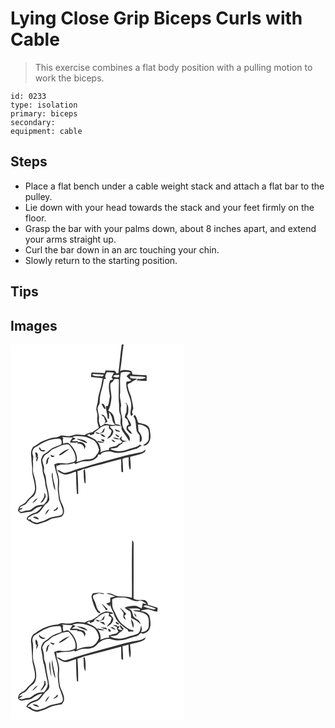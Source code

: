 # Lying Close Grip Biceps Curls with Cable
> This exercise combines a flat body position with a pulling motion to work the biceps.

``` 
id: 0233 
type: isolation 
primary: biceps 
secondary:  
equipment: cable 
``` 

## Steps

 - Place a flat bench under a cable weight stack and attach a flat bar to the pulley.
 - Lie down with your head towards the stack and your feet firmly on the floor.
 - Grasp the bar with your palms down, about 8 inches apart, and extend your arms straight up.
 - Curl the bar down in an arc touching your chin.
 - Slowly return to the starting position.

## Tips


## Images

<svg width="208pt" height="300" viewBox="0 0 208 225" xmlns="http://www.w3.org/2000/svg">
  <g fill="#FFF">
    <path d="M0 0h133.55c-1.85 11.43-2.44 23.06-4.12 34.52-.52.04-1.57.13-2.1.18-.7-1.06-1.39-2.11-2.08-3.17-3.72-.08-7.43-.3-11.15-.37l-.99 3.09c-5.28-.17-10.56-.46-15.84-.67-.42 1.8-.59 3.64-.58 5.48 4.66.58 9.33.96 13.99 1.44-1.16 4.5-1.49 9.18-3.06 13.56-.91 4.35-2.63 8.55-2.74 13.04-.13 3.73-2.01 7.18-1.91 10.94.44 2.95 1.82 5.81 1.21 8.86-.68 4.44.63 8.8 1.89 13-2.7 1.87-5.38 3.78-8.19 5.5-3.21.58-6.52 1.16-9.03 3.44-4.58-.54-9.4-1.82-13.82.17-4.57 1.85-9.47.5-14.17.18-1.98.65-3.74 2.04-5.88 2.14-6.39.37-12.52 2.66-18.21 5.47-3.25 2.02-6.27 4.41-9.65 6.23-2.92 3.7-2.9 8.67-1.98 13.07-.31 4.68 1.12 9.21.83 13.88-.19 7.52 3.24 14.52 3.46 22 .21 3.99-1.77 7.95-4.88 10.41-2.21 1.8-4.14 3.9-5.87 6.16-2.09 3.12-6.41 3.53-8.55 6.6-.55 1.49-.84 3.05-1.24 4.59 1.45 1.12 2.79 3.09 4.89 2.6 3.07-.61 6.13-1.35 9.28-1.46 2.78-.12 4.54-2.61 6.76-3.96 2.35-1.89 5.46-2.17 8.29-2.81-2.84 3.61-5.85 7.74-10.76 8.42-3.07 1.77-7.72 3.23-8 7.36 4.23 2.53 8.32 5.98 13.56 5.79 4.52-1.64 9.31-2.62 13.47-5.13 4.62-2.85 10.34-2.12 15.18-4.21 4.6-3.88 2.46-10.64.21-15.22-2.83-4.88-3-10.57-3.64-16.02-.4-4.75.93-9.52-.07-14.24-.54-5.82-4.31-11.24-2.52-17.19.01.57.04 1.71.06 2.27 5.11-3.31 11.17-1.02 16.69-2.59 1.61-.39 3.2-.87 4.82-1.28.13.39.38 1.17.51 1.56 2.89-1.72 6.08-2.96 9.42-3.43 3.42-.28 6.96.21 10.28-.91 2.89-.67 5.1-2.73 7.29-4.6.14-.62.41-1.87.55-2.49l2.89-.12c.33-.46.98-1.39 1.31-1.85 4.26-1.57 9-2.81 13.39-.96 9.99 3 19.58-2.37 29.14-4.42 1.91-1.13 3.56-2.68 5.64-3.54-.77-.37-1.54-.74-2.3-1.12-4.3 3.77-10.12 3.79-15.13 6.01-6.35 2.54-13.64 2.49-19.88-.35.01-.19.02-.58.03-.77 2.53-.51 5.15-.59 7.64-1.33 1.84-1.94 3.58-4.09 6.24-4.94.14-.4.41-1.2.55-1.6 1.83-.53 3.64-1.1 5.45-1.71-.93.06-1.85.13-2.77.21l-3.23-1.04c-.28-.45-.86-1.35-1.14-1.8.34-.98.68-1.97 1.01-2.95-1.23.92-2.37 1.97-3.06 3.38-2.66-.66-5.27-1.55-7.99-1.88 2.05 2.72 5.5 2.27 8.48 2.22.51 1.47 1.68 2.45 2.93 3.28-1.28.63-2.51 1.36-3.52 2.37-.25-.2-.75-.62-1-.82-.08.33-.25 1-.33 1.33-.92.68-1.84 1.35-2.76 2.03-2.93.38-5.78 1.21-8.5 2.37-.02.43-.05 1.3-.06 1.73l-.27.73c-3.46.5-6.91 1.16-10.09 2.67 1.09-4.29-.73-8.51-2.97-12.08 2.6.51 5.23.93 7.89.72-2.49-1.69-5.56-1.84-8.43-2.3.1.55.31 1.66.41 2.22-2.36-5.28-8.79-6.05-13.02-9.25 1.23-.49 2.46-.98 3.73-1.37-.07.41-.19 1.25-.26 1.66 1.88-.01 3.53-1.16 5.29-1.68l.24-1.91c5.39-3.52 10.39-10 17.63-7.9-.52 1.74-.57 3.86 1.5 4.48 2.98 1.41.36 4.68-.17 6.82-1.56 1.17-2.97 2.56-3.62 4.44 3.9-1.1 6.9-4.67 7.36-8.67-.12-2.9-3.65-3.82-4.16-6.51 2.28-.01 4.52-.43 6.76-.8 2.42.22 4.8.83 7.25.73-.61 2.48.46 5.05 1.91 7.04 2.58 3.64 5.08 7.34 7.49 11.09 1.62-3.41-.38-6.61-2.66-9.09-3.66-4.07-6.55-9.36-5.84-15 .48-6.11-3.46-12-1.44-18.1.16-4.66-1.82-9.24-1.31-13.99.81-8.68-.99-17.49 1.1-26.06 3.74-1.4 7.99-1.33 11.76-.09-1.73 1.33-3.41 2.7-4.98 4.21 1.57 2 3.44 3.73 5.64 5.02-1.79 1.04-3.72 1.75-5.81 1.69-1.81 10.92 7.19 20.31 5.63 31.31-.02 3.31-2.4 7.71.69 10.18.19-1.16.81-2.02 1.85-2.58-2.67-1.41-.75-4.56.06-6.53-.19-5.1-1.98-9.93-2.76-14.94-1.75-4.23-3.43-8.53-4.12-13.09.18-2.37 3.34-2.32 4.78-3.74 1.98-1.84 4.58-2.7 6.76-4.25-2.69-.27-5.46-.02-8.1-.69-.14-.64-.43-1.93-.57-2.58 6.05.68 12.17.31 18.2 1.27.08.33.22 1.01.3 1.35-2.89.58-5.67 1.7-8.66.73-.69.68-1.38 1.36-2.06 2.05 4.09.01 8.16.57 12.25.58.01-2.28.01-4.55-.01-6.83-5.62-.16-11.23-.49-16.84-.91-.41-1.5-1.02-2.93-1.73-4.31-4.37-1.09-9.1-2.11-13.28.24 2.03-10.55 2.34-21.34 4.19-31.91H208v225H0V0m138.71 71.05c-.62-.14-1.86-.43-2.48-.58 1.03.42 2.06.82 3.1 1.22.47 2.49-.15 4.99-.13 7.49.29 2.79-1.97 4.97-2.02 7.73.2 1.71 1.91 2.34 3.16 3.14.3 2.08 1.22 3.98 1.8 5.98-.84.58-1.68 1.17-2.52 1.76-.15 1.71-1.17 3.85.39 5.2 1.6 1.64 2.86 3.93 5.23 4.53.91-3.83-5.51-4.77-3.87-8.86 1.21-.43 2.88-.34 3.47-1.74-.78-4.12-4-7.11-5.29-11 2.36-2.78 1.79-6.56 1.79-9.93.06-2.51-1.66-4.51-2.83-6.57l.2 1.63m8.84 15.16c3.44 4.36 2.65 10.25 3.55 15.42-.03 2.98 2.25 5.1 3.83 7.38.19 2.74.16 5.5-.02 8.24.53-.3 1.58-.9 2.1-1.2 1.82-4.44-.61-8.88-3.42-12.22-.35-2.6-.28-5.23-.49-7.83 4-.17 8.01 1.37 10.91 4.11 2.85 3.71 1.82 8.6 1.95 12.93-.31 3.92-3.91 6.05-7 7.78 2.31 1.56 4.89-.82 6.51-2.36 4-5.28 2.36-12.21 1.13-18.14-2.41-5.14-8.76-4.98-13.33-6.58-1.41-3.14-1.74-6.75-4.26-9.38-.5.6-.99 1.22-1.46 1.85m-37.65 18.85c-.99.49-1.98.98-2.96 1.47-1.56-.64-3.15-1.19-4.83-1.4-.1 1.82 1.94 1.63 3.06 2.22 2.32-.65 4.64-1.34 6.79-2.43.46-1.46.92-2.92 1.36-4.38-1.94.75-2.47 2.9-3.42 4.52m21.69-.16c-1.33-2.26-4.28-2.03-6.16-3.6.17 3.27 3.58 3.52 6.16 3.6m-5.65 2.27c.25 2.07 3.29 5.37 4.83 2.74-1.75-.64-3.28-1.73-4.83-2.74m-18.44.69c1.94 1.18 3.66 3.7 6.2 3.08-1.22-2.44-3.44-3.68-6.2-3.08m.97 6.34c.96.78 2.69 3.2 4.13 1.94.97-2.22-2.78-2.64-4.13-1.94m12.53-.23c1.23 1.54 2.62 3.93 4.94 2.74-1.41-1.27-2.98-2.53-4.94-2.74m34.9 15.49c-8.34 1.85-16.81 3.25-24.98 5.79-14.59 4.12-29.34 7.64-43.79 12.23-6.86 1.6-13.33 4.47-20.11 6.36-4.16 1.46-7.02-3.01-10.84-3.5.8 2.52 3.55 3.44 5.68 4.57 5.54 3.27 11.25-1.4 16.78-2.34.19 8.94.25 17.88 1.14 26.79l1.53-.14c-.1-9.1-.3-18.19-.94-27.26 2.14-.86 4.82-.81 6.5-2.53 4.95-.33 9.48-2.52 14.26-3.67 10.58-2.48 20.99-5.59 31.53-8.25.4 5.07.03 10.16.47 15.22.49.12 1.47.37 1.95.49.1-5.27-.23-10.54-.81-15.79 2.27-1.31 4.89-1.67 7.43-2.17.47 5.14-.54 10.91 1.94 15.59 1.46-5.21-.01-10.76-.1-16.1 4.73-1.41 9.7-2.03 14.31-3.85 1.87-.96 4.69-2.03 4-4.7-1.76 1.48-3.59 2.96-5.95 3.26m-68.15 23.42c.16 3.42.13 6.86.64 10.26.29 1.29.05 3.07 1.67 3.61.19-5.85.09-11.74-.95-17.52-.91.97-1.85 2.2-1.36 3.65z"/>
    <path d="M114.53 41.23c-1.81-2.73-.4-5.55 1.17-8.01 2.83.02 5.65.19 8.45.59-1.03 1.85-2.08 3.7-2.84 5.68.61.82 1.22 1.65 1.83 2.47-1.12.26-2.23.53-3.34.8-3.19 5.98-1.28 13-.47 19.34-.77 3.86-.91 7.85-2.42 11.54-.59.08-1.75.24-2.34.31-.55 5.06 2.35 9.65 1.79 14.73l1.86.37c.07-2.71.08-5.42.25-8.12 1.46 2.52 3.09 5.07 3.51 8.02.45 2.68 1.12 5.66 3.73 7.03-4.28 1.96-8.39-1.26-12.76-.66.47-1.49 1.61-2.21 3.41-2.16-.46-2.91-2.14-5.42-3.86-7.73-.7-1.28-2.26-1.08-3.48-1.26.82 1.27 2.02 2.16 3.32 2.9.2 1.76 1.04 3.34 1.53 5.02-.25 1.22-1 2.27-1.23 3.51-1.5.94-3.06 1.8-4.64 2.6-1.52-2.86-2.28-6.05-1.83-9.28.51-4.4-1.95-8.51-1.56-12.89.29-2.57 2.74-4.45 2.46-7.17-.26-9.44 4.16-18.1 4.94-27.42.63-.05 1.89-.16 2.52-.21m-5.35 30.1c1.12 2.1 2.15 4.28 3.68 6.13l1.3-.39c-.62-2.29-1.88-7.38-4.98-5.74zM98.3 36.65c.16-.29.49-.86.65-1.14 4.38-.12 8.74.58 13.11.9-.64 1.07-1.55 2.47-3.06 1.86-3.52-.71-7.65.62-10.7-1.62z"/>
    <path d="M123 38.14c1.96-2 4.79-1.43 7.3-1.5.9 4.32-5.16 2.81-7.3 1.5zM123.18 44.19c.47-3.7 4.1-2.92 6.77-2.41.39 10.03-.75 20.23.36 30.3.11 3.88-.38 7.91 1.21 11.58 2.02 4.54-.79 9.5 1.23 14.08-.95-.49-1.9-.99-2.84-1.49-1.26-.22-2.52-.41-3.79-.57-1.31-3.34-1.31-7.01-2.59-10.35-1.27-2.74-3.65-4.71-6.28-6.07 2.51-3.96 3.04-8.7 3.68-13.24 1-6.35-2.03-12.61-.92-18.93.55-1.42 2.02-2.06 3.17-2.9zM74.34 111.01c5.36-2.26 11.14-.71 16.63-.01 3 1.3 6.07 2.45 8.99 3.9 3.48 2.63 5.14 6.98 6.23 11.08.01 3.47-2.71 5.99-4.59 8.63-2.42 2.67-6.11 3.45-9.57 3.16-4.49-.07-8.53 2.15-12.77 3.29 2.01-8.38-2.9-16.9-9.04-22.32-2.12-2.04-4.91.54-7.16.05.45-2.06-1.08-4.53.41-6.24-.38-.39-1.13-1.18-1.51-1.57 4.2.28 8.4.77 12.62.61-1.16 1.94-2.64 3.71-3.24 5.93 3.09.05 6.28.7 9.27-.42-1.42 2.58 2.08 1.61 3.29 2.22 3.02.93 4.99 3.52 4.6 6.73.45-1.14.96-2.26 1.53-3.34-.19-4.46-5.54-6.35-9.29-5.35l.21-1.51c-2.42.1-4.85.17-7.28.12.74-1.92 3.51-1.49 4.27-3.53-1.29-.22-2.6-.54-3.6-1.43m5.52 2.08c.26.28.76.82 1.01 1.1 3.59 1.29 7.18 2.6 10.57 4.37.05-.33.16-1 .22-1.33-3.03-3.07-7.77-3.35-11.8-4.14zM31.57 122.38c7.97-5.67 17.49-9.91 27.48-9.35 2.4 1.1 2.8 4.49 1.91 6.7-5.06 2.51-11.2 3.62-15.18 8.01-2.43 2.67-6.85 3.3-7.88 7.21-3.06 4.82.56 10.01.57 15.03-.11 5.58 3.02 10.56 3.1 16.14.51 6.94 4.91 13.86 2.2 20.79-.78 2.07-2.49 3.58-3.85 5.27-3.74.39-7.77.44-10.97 2.72-2.66 1.42-4.59 4.58-7.95 4.29-3.57-.53-6.79 2.96-10.26.94-1.05-2.65 3.86-1.31 3.38-3.94-.87.23-2.62.68-3.49.9 1.25-3.31 4.69-3.76 7.37-5.22 2.67-2.9 4.76-6.4 8.16-8.59 4.13-2.54 4.86-7.93 4.73-12.36-.46-5.62-1.79-11.14-3.5-16.5-1.24-4.08.22-8.34-.46-12.5-.41-3.17 1.15-6.41-.23-9.46-1.63-3.93.78-8.84 4.87-10.08m2.91.95c-1.52 3.72 5.41 7.25 7.37 3.49-1.83-.18-4.13.47-5.39-1.28-.71-.67-.79-2.23-1.98-2.21m-4.86 6.79c.55 1.82 1.11 3.64.6 5.55l1.53-.42a9.033 9.033 0 0 0-.74 5.35c1.78-1.42 1.45-3.99 2.55-5.85l-1.51.18c2.16-1.53-.72-7.44-2.43-4.81m10.66 48.06c1.78 4.59-2.27 8.25-4.32 11.9 3.63-.63 4.33-4.59 6.34-7.07-.12-1.82-.07-3.99-2.02-4.83m-14.18 12.6c2.36-1.85 5.16-3.68 6.48-6.44-2.92 1.22-5.09 3.65-6.48 6.44z"/>
    <path d="M51.54 125.33c5.94-2.17 11.61-6.17 18.26-5.31 4.43 4.57 8.13 10.49 8.42 16.97.58 4.13-4.47 4.31-7.28 5.2-6.07 2.23-12.79-1.97-18.43 1.9.91 5.11 2.66 10.01 3.93 15.03 1.49 6.27-.67 12.73.76 19.01.56 2.91.4 5.95 1.22 8.8 1.63 3.63 2.89 7.4 4.1 11.19.5 2.25.65 5.38-1.76 6.61-3.98 1.37-8.22 1.71-12.26 2.89-4.06 1.18-7.37 4.26-11.64 4.82-1.69.29-3.27.99-4.92 1.43-3.03-.57-6.44-.94-7.92-4.07-.75.04-2.26.11-3.01.15-.84-2.55 2.17-3.02 3.69-4.22 2.35-1.74 5.32-2.01 7.92-3.17 3.16-2.21 5.35-5.47 7.54-8.58 1.92-2.93 6.11-4.23 6.44-8.12-.43-6.05-1.87-11.98-3.19-17.89-.76-4.72-.45-9.79-2.86-14.09-1.13-2.85.38-6.02-.85-8.84-.78-2.12-1.13-4.37-1.55-6.59 1.53-2.32 1.97-5.67 4.82-6.81 3.42-1.33 5.12-5.02 8.57-6.31m6.35 7.57c2.76.33 4.75-1.79 6.85-3.2 2.02-1.51 4.29-2.69 6.17-4.39-5.01 1.04-9.52 3.93-13.02 7.59m-9.52-.75c-1.3 2.86 3.74 4.11 4.7 1.43-1.79.45-3.25-.56-4.7-1.43m-5.97 11.99c2.63-1.01 2.85-3.69 2.71-6.15.75-.8 1.57-1.6 1.69-2.75-4.28.78-3.31 5.74-4.4 8.9m2.86 9.09c.56.6.56.6 0 0m4.32 5.71c1.37 5.41 1.28 11.34 4.18 16.28-.06-7.24-3.67-14.06-3.16-21.39-1.53 1.15-1.06 3.45-1.02 5.11m5 38.59c-1.25.43-2.86.66-2.51 2.39 1.9-.68 5.88-1.95 4.51-4.55-1.34-.25-1.43 1.34-2 2.16m-12.68 6.58c1.89-2 3.57-4.24 4.75-6.74-2.52 1.13-4.64 3.97-4.75 6.74m-15.04 3.32c2.28 1.05 4.53 2.43 7.13 2.44-.53-2.57-5.08-4.29-7.13-2.44z"/>
  </g>
  <g fill="#333">
    <path d="M133.55 0h2.15c-1.85 10.57-2.16 21.36-4.19 31.91 4.18-2.35 8.91-1.33 13.28-.24.71 1.38 1.32 2.81 1.73 4.31 5.61.42 11.22.75 16.84.91.02 2.28.02 4.55.01 6.83-4.09-.01-8.16-.57-12.25-.58.68-.69 1.37-1.37 2.06-2.05 2.99.97 5.77-.15 8.66-.73-.08-.34-.22-1.02-.3-1.35-6.03-.96-12.15-.59-18.2-1.27.14.65.43 1.94.57 2.58 2.64.67 5.41.42 8.1.69-2.18 1.55-4.78 2.41-6.76 4.25-1.44 1.42-4.6 1.37-4.78 3.74.69 4.56 2.37 8.86 4.12 13.09.78 5.01 2.57 9.84 2.76 14.94-.81 1.97-2.73 5.12-.06 6.53-1.04.56-1.66 1.42-1.85 2.58-3.09-2.47-.71-6.87-.69-10.18 1.56-11-7.44-20.39-5.63-31.31 2.09.06 4.02-.65 5.81-1.69-2.2-1.29-4.07-3.02-5.64-5.02 1.57-1.51 3.25-2.88 4.98-4.21-3.77-1.24-8.02-1.31-11.76.09-2.09 8.57-.29 17.38-1.1 26.06-.51 4.75 1.47 9.33 1.31 13.99-2.02 6.1 1.92 11.99 1.44 18.1-.71 5.64 2.18 10.93 5.84 15 2.28 2.48 4.28 5.68 2.66 9.09-2.41-3.75-4.91-7.45-7.49-11.09-1.45-1.99-2.52-4.56-1.91-7.04-2.45.1-4.83-.51-7.25-.73-2.24.37-4.48.79-6.76.8.51 2.69 4.04 3.61 4.16 6.51-.46 4-3.46 7.57-7.36 8.67.65-1.88 2.06-3.27 3.62-4.44.53-2.14 3.15-5.41.17-6.82-2.07-.62-2.02-2.74-1.5-4.48-7.24-2.1-12.24 4.38-17.63 7.9l-.24 1.91c-1.76.52-3.41 1.67-5.29 1.68.07-.41.19-1.25.26-1.66-1.27.39-2.5.88-3.73 1.37 4.23 3.2 10.66 3.97 13.02 9.25-.1-.56-.31-1.67-.41-2.22 2.87.46 5.94.61 8.43 2.3-2.66.21-5.29-.21-7.89-.72 2.24 3.57 4.06 7.79 2.97 12.08 3.18-1.51 6.63-2.17 10.09-2.67l.27-.73c.01-.43.04-1.3.06-1.73 2.72-1.16 5.57-1.99 8.5-2.37.92-.68 1.84-1.35 2.76-2.03.08-.33.25-1 .33-1.33.25.2.75.62 1 .82 1.01-1.01 2.24-1.74 3.52-2.37-1.25-.83-2.42-1.81-2.93-3.28-2.98.05-6.43.5-8.48-2.22 2.72.33 5.33 1.22 7.99 1.88.69-1.41 1.83-2.46 3.06-3.38-.33.98-.67 1.97-1.01 2.95.28.45.86 1.35 1.14 1.8l3.23 1.04c.92-.08 1.84-.15 2.77-.21-1.81.61-3.62 1.18-5.45 1.71-.14.4-.41 1.2-.55 1.6-2.66.85-4.4 3-6.24 4.94-2.49.74-5.11.82-7.64 1.33-.01.19-.02.58-.03.77 6.24 2.84 13.53 2.89 19.88.35 5.01-2.22 10.83-2.24 15.13-6.01.76.38 1.53.75 2.3 1.12-2.08.86-3.73 2.41-5.64 3.54-9.56 2.05-19.15 7.42-29.14 4.42-4.39-1.85-9.13-.61-13.39.96-.33.46-.98 1.39-1.31 1.85l-2.89.12c-.14.62-.41 1.87-.55 2.49-2.19 1.87-4.4 3.93-7.29 4.6-3.32 1.12-6.86.63-10.28.91-3.34.47-6.53 1.71-9.42 3.43-.13-.39-.38-1.17-.51-1.56-1.62.41-3.21.89-4.82 1.28-5.52 1.57-11.58-.72-16.69 2.59-.02-.56-.05-1.7-.06-2.27-1.79 5.95 1.98 11.37 2.52 17.19 1 4.72-.33 9.49.07 14.24.64 5.45.81 11.14 3.64 16.02 2.25 4.58 4.39 11.34-.21 15.22-4.84 2.09-10.56 1.36-15.18 4.21-4.16 2.51-8.95 3.49-13.47 5.13-5.24.19-9.33-3.26-13.56-5.79.28-4.13 4.93-5.59 8-7.36 4.91-.68 7.92-4.81 10.76-8.42-2.83.64-5.94.92-8.29 2.81-2.22 1.35-3.98 3.84-6.76 3.96-3.15.11-6.21.85-9.28 1.46-2.1.49-3.44-1.48-4.89-2.6.4-1.54.69-3.1 1.24-4.59 2.14-3.07 6.46-3.48 8.55-6.6 1.73-2.26 3.66-4.36 5.87-6.16 3.11-2.46 5.09-6.42 4.88-10.41-.22-7.48-3.65-14.48-3.46-22 .29-4.67-1.14-9.2-.83-13.88-.92-4.4-.94-9.37 1.98-13.07 3.38-1.82 6.4-4.21 9.65-6.23 5.69-2.81 11.82-5.1 18.21-5.47 2.14-.1 3.9-1.49 5.88-2.14 4.7.32 9.6 1.67 14.17-.18 4.42-1.99 9.24-.71 13.82-.17 2.51-2.28 5.82-2.86 9.03-3.44 2.81-1.72 5.49-3.63 8.19-5.5-1.26-4.2-2.57-8.56-1.89-13 .61-3.05-.77-5.91-1.21-8.86-.1-3.76 1.78-7.21 1.91-10.94.11-4.49 1.83-8.69 2.74-13.04 1.57-4.38 1.9-9.06 3.06-13.56-4.66-.48-9.33-.86-13.99-1.44-.01-1.84.16-3.68.58-5.48 5.28.21 10.56.5 15.84.67l.99-3.09c3.72.07 7.43.29 11.15.37.69 1.06 1.38 2.11 2.08 3.17.53-.05 1.58-.14 2.1-.18 1.68-11.46 2.27-23.09 4.12-34.52m-19.02 41.23c-.63.05-1.89.16-2.52.21-.78 9.32-5.2 17.98-4.94 27.42.28 2.72-2.17 4.6-2.46 7.17-.39 4.38 2.07 8.49 1.56 12.89-.45 3.23.31 6.42 1.83 9.28 1.58-.8 3.14-1.66 4.64-2.6.23-1.24.98-2.29 1.23-3.51-.49-1.68-1.33-3.26-1.53-5.02-1.3-.74-2.5-1.63-3.32-2.9 1.22.18 2.78-.02 3.48 1.26 1.72 2.31 3.4 4.82 3.86 7.73-1.8-.05-2.94.67-3.41 2.16 4.37-.6 8.48 2.62 12.76.66-2.61-1.37-3.28-4.35-3.73-7.03-.42-2.95-2.05-5.5-3.51-8.02-.17 2.7-.18 5.41-.25 8.12l-1.86-.37c.56-5.08-2.34-9.67-1.79-14.73.59-.07 1.75-.23 2.34-.31 1.51-3.69 1.65-7.68 2.42-11.54-.81-6.34-2.72-13.36.47-19.34 1.11-.27 2.22-.54 3.34-.8-.61-.82-1.22-1.65-1.83-2.47.76-1.98 1.81-3.83 2.84-5.68-2.8-.4-5.62-.57-8.45-.59-1.57 2.46-2.98 5.28-1.17 8.01M98.3 36.65c3.05 2.24 7.18.91 10.7 1.62 1.51.61 2.42-.79 3.06-1.86-4.37-.32-8.73-1.02-13.11-.9-.16.28-.49.85-.65 1.14m24.7 1.49c2.14 1.31 8.2 2.82 7.3-1.5-2.51.07-5.34-.5-7.3 1.5m.18 6.05c-1.15.84-2.62 1.48-3.17 2.9-1.11 6.32 1.92 12.58.92 18.93-.64 4.54-1.17 9.28-3.68 13.24 2.63 1.36 5.01 3.33 6.28 6.07 1.28 3.34 1.28 7.01 2.59 10.35 1.27.16 2.53.35 3.79.57.94.5 1.89 1 2.84 1.49-2.02-4.58.79-9.54-1.23-14.08-1.59-3.67-1.1-7.7-1.21-11.58-1.11-10.07.03-20.27-.36-30.3-2.67-.51-6.3-1.29-6.77 2.41m-48.84 66.82c1 .89 2.31 1.21 3.6 1.43-.76 2.04-3.53 1.61-4.27 3.53 2.43.05 4.86-.02 7.28-.12l-.21 1.51c3.75-1 9.1.89 9.29 5.35-.57 1.08-1.08 2.2-1.53 3.34.39-3.21-1.58-5.8-4.6-6.73-1.21-.61-4.71.36-3.29-2.22-2.99 1.12-6.18.47-9.27.42.6-2.22 2.08-3.99 3.24-5.93-4.22.16-8.42-.33-12.62-.61.38.39 1.13 1.18 1.51 1.57-1.49 1.71.04 4.18-.41 6.24 2.25.49 5.04-2.09 7.16-.05 6.14 5.42 11.05 13.94 9.04 22.32 4.24-1.14 8.28-3.36 12.77-3.29 3.46.29 7.15-.49 9.57-3.16 1.88-2.64 4.6-5.16 4.59-8.63-1.09-4.1-2.75-8.45-6.23-11.08-2.92-1.45-5.99-2.6-8.99-3.9-5.49-.7-11.27-2.25-16.63.01m-42.77 11.37c-4.09 1.24-6.5 6.15-4.87 10.08 1.38 3.05-.18 6.29.23 9.46.68 4.16-.78 8.42.46 12.5 1.71 5.36 3.04 10.88 3.5 16.5.13 4.43-.6 9.82-4.73 12.36-3.4 2.19-5.49 5.69-8.16 8.59-2.68 1.46-6.12 1.91-7.37 5.22.87-.22 2.62-.67 3.49-.9.48 2.63-4.43 1.29-3.38 3.94 3.47 2.02 6.69-1.47 10.26-.94 3.36.29 5.29-2.87 7.95-4.29 3.2-2.28 7.23-2.33 10.97-2.72 1.36-1.69 3.07-3.2 3.85-5.27 2.71-6.93-1.69-13.85-2.2-20.79-.08-5.58-3.21-10.56-3.1-16.14-.01-5.02-3.63-10.21-.57-15.03 1.03-3.91 5.45-4.54 7.88-7.21 3.98-4.39 10.12-5.5 15.18-8.01.89-2.21.49-5.6-1.91-6.7-9.99-.56-19.51 3.68-27.48 9.35m19.97 2.95c-3.45 1.29-5.15 4.98-8.57 6.31-2.85 1.14-3.29 4.49-4.82 6.81.42 2.22.77 4.47 1.55 6.59 1.23 2.82-.28 5.99.85 8.84 2.41 4.3 2.1 9.37 2.86 14.09 1.32 5.91 2.76 11.84 3.19 17.89-.33 3.89-4.52 5.19-6.44 8.12-2.19 3.11-4.38 6.37-7.54 8.58-2.6 1.16-5.57 1.43-7.92 3.17-1.52 1.2-4.53 1.67-3.69 4.22.75-.04 2.26-.11 3.01-.15 1.48 3.13 4.89 3.5 7.92 4.07 1.65-.44 3.23-1.14 4.92-1.43 4.27-.56 7.58-3.64 11.64-4.82 4.04-1.18 8.28-1.52 12.26-2.89 2.41-1.23 2.26-4.36 1.76-6.61-1.21-3.79-2.47-7.56-4.1-11.19-.82-2.85-.66-5.89-1.22-8.8-1.43-6.28.73-12.74-.76-19.01-1.27-5.02-3.02-9.92-3.93-15.03 5.64-3.87 12.36.33 18.43-1.9 2.81-.89 7.86-1.07 7.28-5.2-.29-6.48-3.99-12.4-8.42-16.97-6.65-.86-12.32 3.14-18.26 5.31z"/>
    <path d="M138.71 71.05l-.2-1.63c1.17 2.06 2.89 4.06 2.83 6.57 0 3.37.57 7.15-1.79 9.93 1.29 3.89 4.51 6.88 5.29 11-.59 1.4-2.26 1.31-3.47 1.74-1.64 4.09 4.78 5.03 3.87 8.86-2.37-.6-3.63-2.89-5.23-4.53-1.56-1.35-.54-3.49-.39-5.2.84-.59 1.68-1.18 2.52-1.76-.58-2-1.5-3.9-1.8-5.98-1.25-.8-2.96-1.43-3.16-3.14.05-2.76 2.31-4.94 2.02-7.73-.02-2.5.6-5 .13-7.49-1.04-.4-2.07-.8-3.1-1.22.62.15 1.86.44 2.48.58zM109.18 71.33c3.1-1.64 4.36 3.45 4.98 5.74l-1.3.39c-1.53-1.85-2.56-4.03-3.68-6.13zM147.55 86.21c.47-.63.96-1.25 1.46-1.85 2.52 2.63 2.85 6.24 4.26 9.38 4.57 1.6 10.92 1.44 13.33 6.58 1.23 5.93 2.87 12.86-1.13 18.14-1.62 1.54-4.2 3.92-6.51 2.36 3.09-1.73 6.69-3.86 7-7.78-.13-4.33.9-9.22-1.95-12.93-2.9-2.74-6.91-4.28-10.91-4.11.21 2.6.14 5.23.49 7.83 2.81 3.34 5.24 7.78 3.42 12.22-.52.3-1.57.9-2.1 1.2.18-2.74.21-5.5.02-8.24-1.58-2.28-3.86-4.4-3.83-7.38-.9-5.17-.11-11.06-3.55-15.42zM109.9 105.06c.95-1.62 1.48-3.77 3.42-4.52-.44 1.46-.9 2.92-1.36 4.38-2.15 1.09-4.47 1.78-6.79 2.43-1.12-.59-3.16-.4-3.06-2.22 1.68.21 3.27.76 4.83 1.4.98-.49 1.97-.98 2.96-1.47zM131.59 104.9c-2.58-.08-5.99-.33-6.16-3.6 1.88 1.57 4.83 1.34 6.16 3.6zM125.94 107.17c1.55 1.01 3.08 2.1 4.83 2.74-1.54 2.63-4.58-.67-4.83-2.74zM107.5 107.86c2.76-.6 4.98.64 6.2 3.08-2.54.62-4.26-1.9-6.2-3.08zM79.86 113.09c4.03.79 8.77 1.07 11.8 4.14-.06.33-.17 1-.22 1.33-3.39-1.77-6.98-3.08-10.57-4.37-.25-.28-.75-.82-1.01-1.1zM108.47 114.2c1.35-.7 5.1-.28 4.13 1.94-1.44 1.26-3.17-1.16-4.13-1.94zM121 113.97c1.96.21 3.53 1.47 4.94 2.74-2.32 1.19-3.71-1.2-4.94-2.74zM34.48 123.33c1.19-.02 1.27 1.54 1.98 2.21 1.26 1.75 3.56 1.1 5.39 1.28-1.96 3.76-8.89.23-7.37-3.49zM57.89 132.9c3.5-3.66 8.01-6.55 13.02-7.59-1.88 1.7-4.15 2.88-6.17 4.39-2.1 1.41-4.09 3.53-6.85 3.2zM155.9 129.46c2.36-.3 4.19-1.78 5.95-3.26.69 2.67-2.13 3.74-4 4.7-4.61 1.82-9.58 2.44-14.31 3.85.09 5.34 1.56 10.89.1 16.1-2.48-4.68-1.47-10.45-1.94-15.59-2.54.5-5.16.86-7.43 2.17.58 5.25.91 10.52.81 15.79-.48-.12-1.46-.37-1.95-.49-.44-5.06-.07-10.15-.47-15.22-10.54 2.66-20.95 5.77-31.53 8.25-4.78 1.15-9.31 3.34-14.26 3.67-1.68 1.72-4.36 1.67-6.5 2.53.64 9.07.84 18.16.94 27.26l-1.53.14c-.89-8.91-.95-17.85-1.14-26.79-5.53.94-11.24 5.61-16.78 2.34-2.13-1.13-4.88-2.05-5.68-4.57 3.82.49 6.68 4.96 10.84 3.5 6.78-1.89 13.25-4.76 20.11-6.36 14.45-4.59 29.2-8.11 43.79-12.23 8.17-2.54 16.64-3.94 24.98-5.79zM29.62 130.12c1.71-2.63 4.59 3.28 2.43 4.81l1.51-.18c-1.1 1.86-.77 4.43-2.55 5.85-.3-1.86-.05-3.65.74-5.35l-1.53.42c.51-1.91-.05-3.73-.6-5.55zM48.37 132.15c1.45.87 2.91 1.88 4.7 1.43-.96 2.68-6 1.43-4.7-1.43zM42.4 144.14c1.09-3.16.12-8.12 4.4-8.9-.12 1.15-.94 1.95-1.69 2.75.14 2.46-.08 5.14-2.71 6.15z"/>
    <path d="M87.75 152.88c-.49-1.45.45-2.68 1.36-3.65 1.04 5.78 1.14 11.67.95 17.52-1.62-.54-1.38-2.32-1.67-3.61-.51-3.4-.48-6.84-.64-10.26zM45.26 153.23c.56.6.56.6 0 0zM49.58 158.94c-.04-1.66-.51-3.96 1.02-5.11-.51 7.33 3.1 14.15 3.16 21.39-2.9-4.94-2.81-10.87-4.18-16.28zM40.28 178.18c1.95.84 1.9 3.01 2.02 4.83-2.01 2.48-2.71 6.44-6.34 7.07 2.05-3.65 6.1-7.31 4.32-11.9zM26.1 190.78c1.39-2.79 3.56-5.22 6.48-6.44-1.32 2.76-4.12 4.59-6.48 6.44zM54.58 197.53c.57-.82.66-2.41 2-2.16 1.37 2.6-2.61 3.87-4.51 4.55-.35-1.73 1.26-1.96 2.51-2.39zM41.9 204.11c.11-2.77 2.23-5.61 4.75-6.74-1.18 2.5-2.86 4.74-4.75 6.74zM26.86 207.43c2.05-1.85 6.6-.13 7.13 2.44-2.6-.01-4.85-1.39-7.13-2.44z"/>
  </g>
</svg>

<svg width="208pt" height="300" viewBox="0 0 208 225" xmlns="http://www.w3.org/2000/svg">
  <g fill="#FFF">
    <path d="M0 0h208v225H0V0m145.95 10.04c-.6 22.94-.1 45.92-.25 68.87-4.78-1.54-9.82-1.51-14.78-1.65-5.6.06-10.13-5.01-15.86-3.48 3.63.97 7.19 2.19 10.69 3.54-2.02.51-4.04 1.03-6.06 1.53-.01 1.76-.01 3.52 0 5.28-1.64.57-3.28 1.16-4.9 1.78 1.55 1.1 3.1 2.21 4.65 3.32l-.32-3.5c1.12 3.71 2.27 7.48 4.42 10.74.14.55.43 1.66.57 2.21 2.67 8.27 9.31 14.28 16.57 18.62.22.56.65 1.69.87 2.25 1.94-.05 3.88-.07 5.83-.03-.02-.46-.06-1.36-.07-1.81-5.48-.23-9.42-4.37-13.46-7.54-5.29-4.29-6.99-11.11-10.18-16.83-2.18-3.79-1.24-8.22-1.85-12.35 4.17-2.99 9.5-2.33 14.33-2.34 6.57.48 12.62 6.61 19.28 3.54 3.13.6 5.87 2.25 8.12 4.47-1.58-.35-3.16-.74-4.73-1.13-.45 2.07-.96 4.13-1.45 6.19-2.75-1.13-5.22-3.55-8.37-3.26-4.03.13-8.16.53-11.85 2.28 1.44 2.01 3.86 2.97 5.95 4.16 1.79 2.42 1.61 5.41 1.65 8.25 4.34 1.75 8.33 4.21 11.42 7.77-.58-1.48-1.05-3.03-1.89-4.39-2.05-1.77-4.56-2.92-6.59-4.72-1.03-2.53-1.29-5.36-2.7-7.74-1.13-1.08-2.52-1.81-3.83-2.63 4.82 1.19 10.04-1.06 14.51 1.61-.04.54-.32.87-.84.99-2.57-.05-5.14-.22-7.71-.03 1.96 1.55 4.52 1.43 6.85 1.81 3.61.47 7.35 1.63 9.99 4.23 2.85 3.74 1.92 8.69 1.97 13.06-.49 4.49-4.84 7.27-9.15 7.15.31-1.18.64-2.36.97-3.54-.32-1.67-.63-3.34-.98-5.01-.51 2.94-.92 5.97-2.32 8.64-3.53 3.89-9.13 3.39-13.56 5.55-6.92 2.9-15.17 3.04-21.78-.75 2.89-.42 5.93-.44 8.7-1.48 1.96-1.77 3.77-3.76 6.18-4.96.64-.85 1.28-1.71 1.93-2.55-1.63-1.65-3.16-3.41-4.78-5.06-.08 2.84 1.54 4.9 3.59 6.58-1.97 0-3.91-.38-5.7-1.22.68-1.18 1.36-2.36 2.04-3.53-.75.14-2.27.41-3.03.55l-.03-1.4c-1.79-.18-3.58-.37-5.38-.47 1.6.94 3.27 1.77 4.99 2.47.01 2.03.8 3.88 1.94 5.54-.92.72-1.83 1.45-2.74 2.18-3.02.44-5.95 1.32-8.8 2.39.09.63.26 1.9.35 2.53-3.69.16-7.29 1.14-10.63 2.7 1.25-4.29-.63-8.55-2.84-12.14 2.7.49 5.5 1.16 8.22.33-2.92-1.03-5.96-1.59-9.01-2.01.23.57.68 1.71.91 2.28-2.92-4.94-8.79-6.45-13.55-9.01 1.63-.74 3.26-1.46 4.92-2.12l-1.84 1.26c.46.44.92.87 1.39 1.3 1.48-.86 3.03-1.58 4.6-2.27.02-.4.07-1.19.09-1.59 5.37-3.7 10.45-9.98 17.77-8.12-.13.85-.39 2.57-.51 3.43 1.23.92 3.49 1.24 3.42 3.2-.41 1.58-1.04 3.1-1.57 4.65-1.7 1.34-3.16 2.96-3.89 5.03 2.94-1.58 6.02-3.48 7-6.91 1.95-3.45-1.9-6.04-3.88-8.32.95-.16 2.86-.46 3.81-.62.05-.23.15-.69.2-.93-2.92-.67-5.86-1.55-8.88-1.51-3.58.98-7.16 2.67-9.5 5.65-2.28 1.39-4.39 3.03-6.74 4.31-3.21.71-6.49 1.41-9.14 3.5-3.26-.37-6.51-1.12-9.81-.85-2.99.45-5.75 2.06-8.84 1.98-3.03.16-5.99-.62-9-.69-2.09.55-3.97 1.81-6.15 2.03-8.97.81-17.55 4.42-24.69 9.86-5.07 1.86-6.34 8.04-5.37 12.81.41 6.36 1.05 12.7 1.28 19.08.42 7.39 4.14 14.43 3.07 21.92-1.04 5.87-6.88 8.52-10.08 13.02-2.18 3.38-6.54 4.1-9.04 7.14-.57 1.45-.83 3-1.05 4.54 1.22 1.71 3.12 3.29 5.35 2.58 3.55-1.02 7.37-.8 10.83-1.95 3.86-2.98 7.91-5.84 12.95-6.26-2.46 2.76-4.49 6.36-8.17 7.64-4.36 1.36-9.09 3.55-11.1 7.93 4.33 2.68 8.6 6.34 14.02 6.03 2.46-.75 4.9-1.56 7.36-2.31 4.07-1.27 7.53-4.08 11.78-4.82 3.07-.57 6.14-1.11 9.21-1.65 1.35-1.68 3.01-3.45 2.97-5.76.56-5.81-3.44-10.56-4.8-15.94-1.14-6.29-1.75-12.7-.98-19.08.64-7.53-4.28-14.31-3.17-21.78.32.24.95.72 1.26.96 6.4-2.3 13.47-.14 19.77-3.04.49.4.88 1.86 1.76 1.13 3.69-1.84 7.67-3.49 11.89-3.24 5.04.23 10.65-.87 13.92-5.07 1.4-2.21 3.8-3.28 5.82-4.79 2.36-.88 4.78-1.72 7.31-1.91 3.76-.2 7.18 1.95 10.94 1.77 8.12.55 15.48-3.44 23.23-5.05 2.19-.47 3.48-2.5 5.07-3.89.71.24 2.13.73 2.84.97 2.88-1.17 6.28-2.35 7.5-5.52 2.54-4.84 1.12-10.43.22-15.52-1.29-4.44-6.51-5.95-10.61-6.28.45-.22 1.35-.65 1.8-.87 2.35-.43 4.73-.69 7.07-1.21 3.79.61 7.3 3.28 11.17 2.67.15-1.49.25-2.97.29-4.46-3.83-1.34-7.72-2.45-11.63-3.52-.04-2.88-1.88-5.45-4.82-5.84-4.18-.14-8.71.76-12.44-1.69.16-21.31-.01-42.61.09-63.92-.08-2.09.42-4.65-1.79-5.92M98.77 73.61c-1.01 1.64-1.95 3.49-1.29 5.47 1.19 5.62 3.08 11.2 6.16 16.08.86 1.41 2.46 2.99 4.15 1.75-.04-1.45-1.89-1.91-2.62-3-2.16-3.01-2.3-6.93-3.94-10.19-1-2.38-2.93-4.78-1.92-7.5 1.93-1.59 4.5-1.97 6.8-2.77 1.88.38 3.75.86 5.65 1.15l.08-.92c-4.34-1.02-8.72-.96-13.07-.07m10.38 12.1c1.76 2.65 3.87 5.07 5.33 7.92 1.26.3 1.91-.14 1.95-1.34-2.64-1.97-4.51-4.78-7.28-6.58m21.98 5c1.47 2.26 3.36 4.23 4.62 6.62.02 1.75-.63 3.51-.27 5.24.69 1.31 2.08 2.06 3.12 3.05-.61-1.69-1.35-3.31-2.15-4.91.88-.81 1.76-1.63 2.65-2.43-2.69-2.49-4.89-5.52-7.97-7.57m17.45 6.26c.35 1.95.32 4.39 2.85 4.77a44.17 44.17 0 0 0-2.85-4.77m-38.87 8.08c-.91.5-1.82.99-2.72 1.48-1.8-.6-3.63-1.11-5.5-1.45 1.11.9 2.29 1.71 3.48 2.49 2.37-.81 4.74-1.66 7.07-2.59.42-1.66.84-3.33 1.22-4.99-1.31 1.6-2.46 3.31-3.55 5.06m34.98-.61c.15 3.71 1.4 7.23 2.4 10.76 1.92-3.68.06-7.82-2.4-10.76m-18.54 3.2c-.17 1.83 2.2 3.83 4 3.26.03-1.66-2.56-2.95-4-3.26m-19.18.15c2.21 1.4 4.4 2.85 6.8 3.89-.66-1.23-1.36-2.44-2.05-3.65l-4.75-.24m.67 6.33c2.58 1.22 5.3 2.12 8.03 2.94-.16-.52-.48-1.54-.64-2.06-2.44-.46-4.9-.78-7.39-.88m12.04.19c2.17 1.34 4.37 2.76 6.98 3-1.28-1.13-2.65-2.15-4.04-3.15l-2.94.15m-2.32 2.04c-.69 1.49 1.19 3.84 2.82 3.26.69-1.42-1.35-3.67-2.82-3.26m44.84 9.97c-4.63 3.61-10.61 3.98-16.14 5.15-5.09 1.14-10.19 2.25-15.17 3.77-14.57 4.13-29.3 7.65-43.75 12.21-6.85 1.64-13.32 4.47-20.09 6.37-4.29 1.34-7.37-3.17-11.45-3.59 2.28 3.01 5.78 4.78 9.32 5.85 4.81.17 9.12-2.5 13.72-3.54.16 8.74.29 17.47 1.02 26.19.38.26 1.14.77 1.52 1.03.12-9.23-.09-18.46-.88-27.67 1.94-.66 3.9-1.29 5.82-2.03l.62-.26c.57-.17 1.7-.5 2.27-.66 14.55-3.88 29.1-7.83 43.7-11.59.29 4.93-.02 9.88.4 14.8.49.33 1.46.99 1.95 1.32.17-5.53-.29-11.04-.68-16.54 2.39-.75 4.83-1.36 7.27-1.95.2 5.39.16 10.87 1.67 16.09 1.99-5.24.37-11.03.13-16.46 5.66-1.84 11.96-2.07 17.05-5.39 1.15-.62 1.25-2.01 1.7-3.1M87.75 152.7c.33 4.86-.35 10.16 2.12 14.58.42-5.48.51-11.06-.75-16.44-.78-1.94-2.25 1.18-1.37 1.86z"/>
    <path d="M159.24 89.24c1.53-1.27 3.39-1.87 5.22-.89 3.34 1.3 6.83 2.19 10.08 3.73-.6.22-1.81.67-2.42.89-4.4-.8-8.76-1.97-12.88-3.73zM74.16 111.07c8.83-2.86 18.54-.26 26.36 4.25 3.18 3.02 5.25 7.35 5.61 11.71-1.66 5.2-5.98 10.92-12.03 10.68-5.18-.24-10.07 1.62-14.78 3.53 1.89-8.46-2.82-17.1-9.12-22.49-1.98-1.85-4.63-.05-6.74.49-.46-1.98-.48-4.02-.76-6.02l1.06-.57c-.55-.42-1.66-1.27-2.21-1.7 4.33.35 8.66.68 13.01.72-1.21 1.9-2.43 3.81-3.45 5.83 3.07.19 6.15.29 9.22.05l-.4 1.56c4.26-.89 9.22 2.18 8.61 6.9a94.8 94.8 0 0 1 1.64-3.71c-.72-1.4-1.21-3.11-2.69-3.9-2.28-1.3-5.16-.88-7.32-2.4-2.28-.01-4.55.01-6.83-.01 1.55-1.08 3.13-2.1 4.69-3.17-1.32-.54-2.63-1.07-3.87-1.75m5.27 2.08c4.12 2.3 8.61 3.91 13.09 5.37-2.81-4.34-8.45-4.75-13.09-5.37zM43.13 115.96c5.18-2.38 10.93-3.05 16.57-2.99 1.48 2.11 1.55 4.68 1.52 7.16-5.81 1.5-11.69 3.79-16.05 8.07-1.9 1.77-4.54 2.62-6.18 4.67-1.67 2.7-2.97 5.96-2.05 9.15 1.77 5.78 1.24 11.97 3.49 17.63 1.13 6.54 2.3 13.06 3.92 19.5 1.37 4.82-.97 9.67-4.38 13.01-3.54.42-7.36.38-10.45 2.41-2.86 1.54-5.05 4.62-8.57 4.6-3.7.11-7.32 2.65-10.96.79 1.59-1.34 3.36-2.43 4.98-3.72-1.23.21-3.68.65-4.9.87 1.69-1.76 3.54-3.42 5.86-4.26 3.31-1.13 4.67-4.61 7.07-6.85 2.25-2.39 5.71-3.85 6.77-7.19 2.5-6.97.3-14.47-1.47-21.34-2.82-7.81-.41-16.23-1.42-24.24-1.14-2.96-.69-6.48 1.45-8.88 4.88-2.88 9.42-6.44 14.8-8.39m-.91 11.35c-3.35-.18-6.24-1.48-7.98-4.44-.75 4.44 4.63 7.01 7.98 4.44m-11.71 8.63l.92-1.08c-.34 2.04-.5 4.1-.49 6.18.98-1.89 1.73-3.89 2.55-5.85l-1.05-.24c.77-2.32-.24-4.6-1.94-6.17-1.28 2.22.08 4.79.01 7.16m9.97 42.2c1.17 4.78-2.52 8.47-4.6 12.35 3.26-1.39 4.68-4.7 6.42-7.52l-.42-3.68c-.35-.28-1.05-.86-1.4-1.15m-14.52 12.82c2.63-1.89 4.98-4.17 6.91-6.77-3.08 1.32-5.4 3.83-6.91 6.77z"/>
    <path d="M52.88 124.76c5.41-2.2 10.75-5.32 16.81-4.85 4.91 5.19 9.66 12.31 8.13 19.76-5.31 3.04-11.74 3.71-17.72 2.75-2.68-.63-5.19.61-7.63 1.51 1.23 7.77 5.23 15.1 4.46 23.14-.71 6.37.37 12.72 1.3 19.01 1.41 4.36 3.5 8.5 4.44 13.01.34 1.99.2 4.72-1.97 5.61-5.34 1.92-11.31 1.8-16.31 4.7-3.83 2.27-8.17 3.36-12.48 4.34-3.09-.25-6.26-1.11-8.05-3.86-.84-.03-2.51-.11-3.35-.15 2.24-4.55 7.81-5.39 12.04-7.21 4.54-2.76 6.44-8.13 10.47-11.44 1.85-1.5 3.86-3.43 3.54-6.06-.66-8.17-3.46-15.99-3.97-24.19-.13-3.8-2.74-7.03-2.43-10.88.24-3.93-1.32-7.61-2.04-11.4 1.42-2.4 2.11-5.53 4.84-6.83 3.57-1.97 5.94-5.66 9.92-6.96m4.68 8.46c5.32-1 9.16-5.22 13.58-8.02-5.25 1.15-9.9 4.16-13.58 8.02m-10.04-.78c.89 1.61 2.34 2.61 4.14 2.95.33-.38 1-1.14 1.33-1.53-1.83-.46-3.63-.99-5.47-1.42m-4.99 12.17c1.98-1.65 2.76-3.98 2.72-6.51.62-1.02 1.24-2.05 1.83-3.09-4.48 1.03-3.84 6.07-4.55 9.6m2.75 8.61c.5.61.5.61 0 0m4.42 6.23c1.08 5.45 1.49 11.19 4.17 16.17-.46-7.56-3.34-14.76-3.64-22.36-.47 2.01-.94 4.11-.53 6.19m-3.09-4.23c-.45 6.4.62 12.84 2.6 18.92-.4-4.74-1.27-9.43-1.4-14.19.04-1.67-.48-3.25-1.2-4.73m9.56 39.54c-.38.61-1.15 1.84-1.54 2.45-1.18.85-2.32 1.74-3.39 2.72 2.37-.37 7.2-2.01 4.93-5.17m-14.68 9.64c2.25-2.09 4.06-4.62 5.24-7.45-2.47 1.87-4.52 4.37-5.24 7.45m-15.1 2.6c2.52 1.51 5.23 2.84 8.23 2.91-1.84-2.66-5.16-3.7-8.23-2.91z"/>
  </g>
  <g fill="#333">
    <path d="M145.95 10.04c2.21 1.27 1.71 3.83 1.79 5.92-.1 21.31.07 42.61-.09 63.92 3.73 2.45 8.26 1.55 12.44 1.69 2.94.39 4.78 2.96 4.82 5.84 3.91 1.07 7.8 2.18 11.63 3.52a60.68 60.68 0 0 1-.29 4.46c-3.87.61-7.38-2.06-11.17-2.67-2.34.52-4.72.78-7.07 1.21-.45.22-1.35.65-1.8.87 4.1.33 9.32 1.84 10.61 6.28.9 5.09 2.32 10.68-.22 15.52-1.22 3.17-4.62 4.35-7.5 5.52-.71-.24-2.13-.73-2.84-.97-1.59 1.39-2.88 3.42-5.07 3.89-7.75 1.61-15.11 5.6-23.23 5.05-3.76.18-7.18-1.97-10.94-1.77-2.53.19-4.95 1.03-7.31 1.91-2.02 1.51-4.42 2.58-5.82 4.79-3.27 4.2-8.88 5.3-13.92 5.07-4.22-.25-8.2 1.4-11.89 3.24-.88.73-1.27-.73-1.76-1.13-6.3 2.9-13.37.74-19.77 3.04-.31-.24-.94-.72-1.26-.96-1.11 7.47 3.81 14.25 3.17 21.78-.77 6.38-.16 12.79.98 19.08 1.36 5.38 5.36 10.13 4.8 15.94.04 2.31-1.62 4.08-2.97 5.76-3.07.54-6.14 1.08-9.21 1.65-4.25.74-7.71 3.55-11.78 4.82-2.46.75-4.9 1.56-7.36 2.31-5.42.31-9.69-3.35-14.02-6.03 2.01-4.38 6.74-6.57 11.1-7.93 3.68-1.28 5.71-4.88 8.17-7.64-5.04.42-9.09 3.28-12.95 6.26-3.46 1.15-7.28.93-10.83 1.95-2.23.71-4.13-.87-5.35-2.58.22-1.54.48-3.09 1.05-4.54 2.5-3.04 6.86-3.76 9.04-7.14 3.2-4.5 9.04-7.15 10.08-13.02 1.07-7.49-2.65-14.53-3.07-21.92-.23-6.38-.87-12.72-1.28-19.08-.97-4.77.3-10.95 5.37-12.81 7.14-5.44 15.72-9.05 24.69-9.86 2.18-.22 4.06-1.48 6.15-2.03 3.01.07 5.97.85 9 .69 3.09.08 5.85-1.53 8.84-1.98 3.3-.27 6.55.48 9.81.85 2.65-2.09 5.93-2.79 9.14-3.5 2.35-1.28 4.46-2.92 6.74-4.31 2.34-2.98 5.92-4.67 9.5-5.65 3.02-.04 5.96.84 8.88 1.51-.05.24-.15.7-.2.93-.95.16-2.86.46-3.81.62 1.98 2.28 5.83 4.87 3.88 8.32-.98 3.43-4.06 5.33-7 6.91.73-2.07 2.19-3.69 3.89-5.03.53-1.55 1.16-3.07 1.57-4.65.07-1.96-2.19-2.28-3.42-3.2.12-.86.38-2.58.51-3.43-7.32-1.86-12.4 4.42-17.77 8.12-.02.4-.07 1.19-.09 1.59-1.57.69-3.12 1.41-4.6 2.27-.47-.43-.93-.86-1.39-1.3l1.84-1.26c-1.66.66-3.29 1.38-4.92 2.12 4.76 2.56 10.63 4.07 13.55 9.01-.23-.57-.68-1.71-.91-2.28 3.05.42 6.09.98 9.01 2.01-2.72.83-5.52.16-8.22-.33 2.21 3.59 4.09 7.85 2.84 12.14 3.34-1.56 6.94-2.54 10.63-2.7-.09-.63-.26-1.9-.35-2.53 2.85-1.07 5.78-1.95 8.8-2.39.91-.73 1.82-1.46 2.74-2.18-1.14-1.66-1.93-3.51-1.94-5.54-1.72-.7-3.39-1.53-4.99-2.47 1.8.1 3.59.29 5.38.47l.03 1.4c.76-.14 2.28-.41 3.03-.55-.68 1.17-1.36 2.35-2.04 3.53 1.79.84 3.73 1.22 5.7 1.22-2.05-1.68-3.67-3.74-3.59-6.58 1.62 1.65 3.15 3.41 4.78 5.06-.65.84-1.29 1.7-1.93 2.55-2.41 1.2-4.22 3.19-6.18 4.96-2.77 1.04-5.81 1.06-8.7 1.48 6.61 3.79 14.86 3.65 21.78.75 4.43-2.16 10.03-1.66 13.56-5.55 1.4-2.67 1.81-5.7 2.32-8.64.35 1.67.66 3.34.98 5.01-.33 1.18-.66 2.36-.97 3.54 4.31.12 8.66-2.66 9.15-7.15-.05-4.37.88-9.32-1.97-13.06-2.64-2.6-6.38-3.76-9.99-4.23-2.33-.38-4.89-.26-6.85-1.81 2.57-.19 5.14-.02 7.71.03.52-.12.8-.45.84-.99-4.47-2.67-9.69-.42-14.51-1.61 1.31.82 2.7 1.55 3.83 2.63 1.41 2.38 1.67 5.21 2.7 7.74 2.03 1.8 4.54 2.95 6.59 4.72.84 1.36 1.31 2.91 1.89 4.39-3.09-3.56-7.08-6.02-11.42-7.77-.04-2.84.14-5.83-1.65-8.25-2.09-1.19-4.51-2.15-5.95-4.16 3.69-1.75 7.82-2.15 11.85-2.28 3.15-.29 5.62 2.13 8.37 3.26.49-2.06 1-4.12 1.45-6.19 1.57.39 3.15.78 4.73 1.13-2.25-2.22-4.99-3.87-8.12-4.47-6.66 3.07-12.71-3.06-19.28-3.54-4.83.01-10.16-.65-14.33 2.34.61 4.13-.33 8.56 1.85 12.35 3.19 5.72 4.89 12.54 10.18 16.83 4.04 3.17 7.98 7.31 13.46 7.54.01.45.05 1.35.07 1.81-1.95-.04-3.89-.02-5.83.03-.22-.56-.65-1.69-.87-2.25-7.26-4.34-13.9-10.35-16.57-18.62-.14-.55-.43-1.66-.57-2.21-2.15-3.26-3.3-7.03-4.42-10.74l.32 3.5c-1.55-1.11-3.1-2.22-4.65-3.32 1.62-.62 3.26-1.21 4.9-1.78-.01-1.76-.01-3.52 0-5.28 2.02-.5 4.04-1.02 6.06-1.53-3.5-1.35-7.06-2.57-10.69-3.54 5.73-1.53 10.26 3.54 15.86 3.48 4.96.14 10 .11 14.78 1.65.15-22.95-.35-45.93.25-68.87m13.29 79.2c4.12 1.76 8.48 2.93 12.88 3.73.61-.22 1.82-.67 2.42-.89-3.25-1.54-6.74-2.43-10.08-3.73-1.83-.98-3.69-.38-5.22.89m-85.08 21.83c1.24.68 2.55 1.21 3.87 1.75-1.56 1.07-3.14 2.09-4.69 3.17 2.28.02 4.55 0 6.83.01 2.16 1.52 5.04 1.1 7.32 2.4 1.48.79 1.97 2.5 2.69 3.9a94.8 94.8 0 0 0-1.64 3.71c.61-4.72-4.35-7.79-8.61-6.9l.4-1.56c-3.07.24-6.15.14-9.22-.05 1.02-2.02 2.24-3.93 3.45-5.83-4.35-.04-8.68-.37-13.01-.72.55.43 1.66 1.28 2.21 1.7l-1.06.57c.28 2 .3 4.04.76 6.02 2.11-.54 4.76-2.34 6.74-.49 6.3 5.39 11.01 14.03 9.12 22.49 4.71-1.91 9.6-3.77 14.78-3.53 6.05.24 10.37-5.48 12.03-10.68-.36-4.36-2.43-8.69-5.61-11.71-7.82-4.51-17.53-7.11-26.36-4.25m-31.03 4.89c-5.38 1.95-9.92 5.51-14.8 8.39-2.14 2.4-2.59 5.92-1.45 8.88 1.01 8.01-1.4 16.43 1.42 24.24 1.77 6.87 3.97 14.37 1.47 21.34-1.06 3.34-4.52 4.8-6.77 7.19-2.4 2.24-3.76 5.72-7.07 6.85-2.32.84-4.17 2.5-5.86 4.26 1.22-.22 3.67-.66 4.9-.87-1.62 1.29-3.39 2.38-4.98 3.72 3.64 1.86 7.26-.68 10.96-.79 3.52.02 5.71-3.06 8.57-4.6 3.09-2.03 6.91-1.99 10.45-2.41 3.41-3.34 5.75-8.19 4.38-13.01-1.62-6.44-2.79-12.96-3.92-19.5-2.25-5.66-1.72-11.85-3.49-17.63-.92-3.19.38-6.45 2.05-9.15 1.64-2.05 4.28-2.9 6.18-4.67 4.36-4.28 10.24-6.57 16.05-8.07.03-2.48-.04-5.05-1.52-7.16-5.64-.06-11.39.61-16.57 2.99m9.75 8.8c-3.98 1.3-6.35 4.99-9.92 6.96-2.73 1.3-3.42 4.43-4.84 6.83.72 3.79 2.28 7.47 2.04 11.4-.31 3.85 2.3 7.08 2.43 10.88.51 8.2 3.31 16.02 3.97 24.19.32 2.63-1.69 4.56-3.54 6.06-4.03 3.31-5.93 8.68-10.47 11.44-4.23 1.82-9.8 2.66-12.04 7.21.84.04 2.51.12 3.35.15 1.79 2.75 4.96 3.61 8.05 3.86 4.31-.98 8.65-2.07 12.48-4.34 5-2.9 10.97-2.78 16.31-4.7 2.17-.89 2.31-3.62 1.97-5.61-.94-4.51-3.03-8.65-4.44-13.01-.93-6.29-2.01-12.64-1.3-19.01.77-8.04-3.23-15.37-4.46-23.14 2.44-.9 4.95-2.14 7.63-1.51 5.98.96 12.41.29 17.72-2.75 1.53-7.45-3.22-14.57-8.13-19.76-6.06-.47-11.4 2.65-16.81 4.85z"/>
    <path d="M98.77 73.61c4.35-.89 8.73-.95 13.07.07l-.08.92c-1.9-.29-3.77-.77-5.65-1.15-2.3.8-4.87 1.18-6.8 2.77-1.01 2.72.92 5.12 1.92 7.5 1.64 3.26 1.78 7.18 3.94 10.19.73 1.09 2.58 1.55 2.62 3-1.69 1.24-3.29-.34-4.15-1.75-3.08-4.88-4.97-10.46-6.16-16.08-.66-1.98.28-3.83 1.29-5.47z"/>
    <path d="M109.15 85.71c2.77 1.8 4.64 4.61 7.28 6.58-.04 1.2-.69 1.64-1.95 1.34-1.46-2.85-3.57-5.27-5.33-7.92zM131.13 90.71c3.08 2.05 5.28 5.08 7.97 7.57-.89.8-1.77 1.62-2.65 2.43.8 1.6 1.54 3.22 2.15 4.91-1.04-.99-2.43-1.74-3.12-3.05-.36-1.73.29-3.49.27-5.24-1.26-2.39-3.15-4.36-4.62-6.62zM148.58 96.97c1.05 1.53 2 3.12 2.85 4.77-2.53-.38-2.5-2.82-2.85-4.77zM109.71 105.05c1.09-1.75 2.24-3.46 3.55-5.06-.38 1.66-.8 3.33-1.22 4.99-2.33.93-4.7 1.78-7.07 2.59-1.19-.78-2.37-1.59-3.48-2.49 1.87.34 3.7.85 5.5 1.45.9-.49 1.81-.98 2.72-1.48zM144.69 104.44c2.46 2.94 4.32 7.08 2.4 10.76-1-3.53-2.25-7.05-2.4-10.76zM126.15 107.64c1.44.31 4.03 1.6 4 3.26-1.8.57-4.17-1.43-4-3.26zM106.97 107.79l4.75.24c.69 1.21 1.39 2.42 2.05 3.65-2.4-1.04-4.59-2.49-6.8-3.89zM79.43 113.15c4.64.62 10.28 1.03 13.09 5.37-4.48-1.46-8.97-3.07-13.09-5.37zM107.64 114.12c2.49.1 4.95.42 7.39.88.16.52.48 1.54.64 2.06-2.73-.82-5.45-1.72-8.03-2.94zM119.68 114.31l2.94-.15c1.39 1 2.76 2.02 4.04 3.15-2.61-.24-4.81-1.66-6.98-3zM117.36 116.35c1.47-.41 3.51 1.84 2.82 3.26-1.63.58-3.51-1.77-2.82-3.26zM42.22 127.31c-3.35 2.57-8.73 0-7.98-4.44 1.74 2.96 4.63 4.26 7.98 4.44zM57.56 133.22c3.68-3.86 8.33-6.87 13.58-8.02-4.42 2.8-8.26 7.02-13.58 8.02zM162.2 126.32c-.45 1.09-.55 2.48-1.7 3.1-5.09 3.32-11.39 3.55-17.05 5.39.24 5.43 1.86 11.22-.13 16.46-1.51-5.22-1.47-10.7-1.67-16.09-2.44.59-4.88 1.2-7.27 1.95.39 5.5.85 11.01.68 16.54-.49-.33-1.46-.99-1.95-1.32-.42-4.92-.11-9.87-.4-14.8-14.6 3.76-29.15 7.71-43.7 11.59-.57.16-1.7.49-2.27.66l-.62.26c-1.92.74-3.88 1.37-5.82 2.03.79 9.21 1 18.44.88 27.67-.38-.26-1.14-.77-1.52-1.03-.73-8.72-.86-17.45-1.02-26.19-4.6 1.04-8.91 3.71-13.72 3.54-3.54-1.07-7.04-2.84-9.32-5.85 4.08.42 7.16 4.93 11.45 3.59 6.77-1.9 13.24-4.73 20.09-6.37 14.45-4.56 29.18-8.08 43.75-12.21 4.98-1.52 10.08-2.63 15.17-3.77 5.53-1.17 11.51-1.54 16.14-5.15zM30.51 135.94c.07-2.37-1.29-4.94-.01-7.16 1.7 1.57 2.71 3.85 1.94 6.17l1.05.24c-.82 1.96-1.57 3.96-2.55 5.85-.01-2.08.15-4.14.49-6.18l-.92 1.08zM47.52 132.44c1.84.43 3.64.96 5.47 1.42-.33.39-1 1.15-1.33 1.53-1.8-.34-3.25-1.34-4.14-2.95zM42.53 144.61c.71-3.53.07-8.57 4.55-9.6-.59 1.04-1.21 2.07-1.83 3.09.04 2.53-.74 4.86-2.72 6.51z"/>
    <path d="M87.75 152.7c-.88-.68.59-3.8 1.37-1.86 1.26 5.38 1.17 10.96.75 16.44-2.47-4.42-1.79-9.72-2.12-14.58zM45.28 153.22c.5.61.5.61 0 0zM49.7 159.45c-.41-2.08.06-4.18.53-6.19.3 7.6 3.18 14.8 3.64 22.36-2.68-4.98-3.09-10.72-4.17-16.17zM46.61 155.22c.72 1.48 1.24 3.06 1.2 4.73.13 4.76 1 9.45 1.4 14.19-1.98-6.08-3.05-12.52-2.6-18.92zM40.48 178.14c.35.29 1.05.87 1.4 1.15l.42 3.68c-1.74 2.82-3.16 6.13-6.42 7.52 2.08-3.88 5.77-7.57 4.6-12.35zM25.96 190.96c1.51-2.94 3.83-5.45 6.91-6.77-1.93 2.6-4.28 4.88-6.91 6.77zM56.17 194.76c2.27 3.16-2.56 4.8-4.93 5.17 1.07-.98 2.21-1.87 3.39-2.72.39-.61 1.16-1.84 1.54-2.45zM41.49 204.4c.72-3.08 2.77-5.58 5.24-7.45-1.18 2.83-2.99 5.36-5.24 7.45zM26.39 207c3.07-.79 6.39.25 8.23 2.91-3-.07-5.71-1.4-8.23-2.91z"/>
  </g>
</svg>
